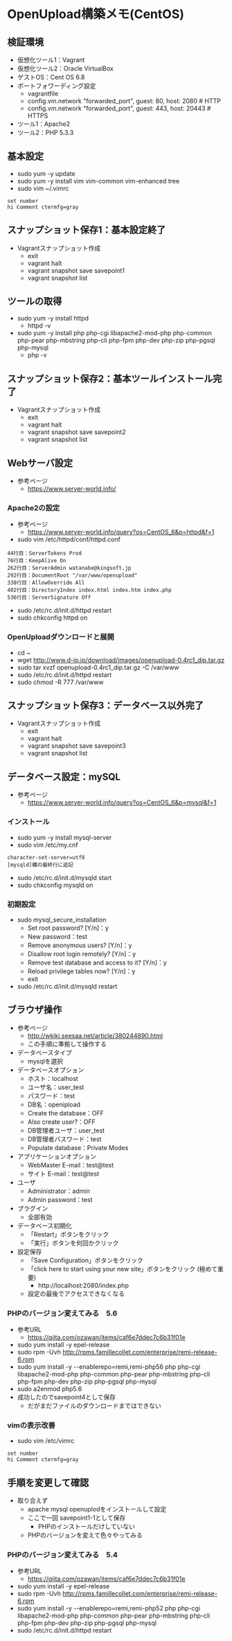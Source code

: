 # OpenUpload構築メモ(CentOS)
## 検証環境
- 仮想化ツール1：Vagrant
- 仮想化ツール2：Oracle VirtualBox
- ゲストOS：Cent OS 6.8
- ポートフォワーディング設定
    - vagrantfile
    - config.vm.network "forwarded_port", guest: 80, host: 2080   # HTTP
    - config.vm.network "forwarded_port", guest: 443, host: 20443  # HTTPS
- ツール1：Apache2
- ツール2：PHP 5.3.3

## 基本設定
- sudo yum -y update
- sudo yum -y install vim vim-common vim-enhanced tree
- sudo vim ~/.vimrc
```
set number
hi Comment ctermfg=gray
```

## スナップショット保存1：基本設定終了
- Vagrantスナップショット作成
    - exit
    - vagrant halt
    - vagrant snapshot save savepoint1
    - vagrant snapshot list

## ツールの取得
- sudo yum -y install httpd
    - httpd -v
- sudo yum -y install php php-cgi libapache2-mod-php php-common php-pear php-mbstring php-cli php-fpm php-dev php-zip php-pgsql php-mysql
    - php -v

## スナップショット保存2：基本ツールインストール完了
- Vagrantスナップショット作成
    - exit
    - vagrant halt
    - vagrant snapshot save savepoint2
    - vagrant snapshot list

## Webサーバ設定
- 参考ページ
    - https://www.server-world.info/

### Apache2の設定
- 参考ページ
    - https://www.server-world.info/query?os=CentOS_6&p=httpd&f=1
- sudo vim /etc/httpd/conf/httpd.conf
```
44行目：ServerTokens Prod
76行目：KeepAlive On
262行目：ServerAdmin watanabe@kingsoft.jp
292行目：DocumentRoot "/var/www/openupload"
338行目：AllowOverride All
402行目：DirectoryIndex index.html index.htm index.php
536行目：ServerSignature Off
```
- sudo /etc/rc.d/init.d/httpd restart
- sudo chkconfig httpd on 

### OpenUploadダウンロードと展開
- cd ~
- wget http://www.d-ip.jp/download/images/openupload-0.4rc1_dip.tar.gz
- sudo tar xvzf openupload-0.4rc1_dip.tar.gz -C /var/www
- sudo /etc/rc.d/init.d/httpd restart
- sudo chmod -R 777 /var/www

## スナップショット保存3：データベース以外完了
- Vagrantスナップショット作成
    - exit
    - vagrant halt
    - vagrant snapshot save savepoint3
    - vagrant snapshot list

## データベース設定：mySQL
- 参考ページ
    - https://www.server-world.info/query?os=CentOS_6&p=mysql&f=1

### インストール
- sudo yum -y install mysql-server
- sudo vim /etc/my.cnf
```
character-set-server=utf8
[mysqld]欄の最終行に追記
```
- sudo /etc/rc.d/init.d/mysqld start 
- sudo chkconfig mysqld on

### 初期設定
- sudo mysql_secure_installation 
    - Set root password? [Y/n]：y 
    - New password：test
    - Remove anonymous users? [Y/n]：y 
    - Disallow root login remotely? [Y/n]：y
    - Remove test database and access to it? [Y/n]：y
    - Reload privilege tables now? [Y/n]：y
    - exit
- sudo /etc/rc.d/init.d/mysqld restart

## ブラウザ操作
- 参考ページ
    - http://wkiki.seesaa.net/article/380244890.html
    - この手順に準拠して操作する
- データベースタイプ
    - mysqlを選択
- データベースオプション
    - ホスト：localhost
    - ユーザ名：user_test
    - パスワード：test
    - DB名：openipload
    - Create the database：OFF
    - Also create user?：OFF
    - DB管理者ユーザ：user_test
    - DB管理者パスワード：test
    - Populate database：Private Modes
- アプリケーションオプション
    - WebMaster E-mail：test@test
    - サイト E-mail：test@test
- ユーザ
    - Administrator：admin
    - Admin password：test
- プラグイン
    - 全部有効
- データベース初期化
    - 「Restart」ボタンをクリック
    - 「実行」ボタンを何回かクリック
- 設定保存
    - 「Save Configuration」ボタンをクリック
    - 「click here to start using your new site」ボタンをクリック (極めて重要)
        - http://localhost:2080/index.php
    - 設定の最後でアクセスできなくなる

### PHPのバージョン変えてみる　5.6
- 参考URL
    - https://qiita.com/ozawan/items/caf6e7ddec7c6b31f01e
- sudo yum install -y epel-release
- sudo rpm -Uvh http://rpms.famillecollet.com/enterprise/remi-release-6.rpm
- sudo yum install -y --enablerepo=remi,remi-php56 php php-cgi libapache2-mod-php php-common php-pear php-mbstring php-cli php-fpm php-dev php-zip php-pgsql php-mysql 
- sudo a2enmod php5.6
- 成功したのでsavepoint4として保存
    - だがまだファイルのダウンロードまではできない

### vimの表示改善
- sudo vim /etc/vimrc
```vimrc
set number
hi Comment ctermfg=gray
```

## 手順を変更して確認
- 取り合えず
    - apache mysql openuplodをインストールして設定
    - ここで一回 savepoint1-1として保存
        - PHPのインストールだけしていない
    - PHPのバージョンを変えて色々やってみる

### PHPのバージョン変えてみる　5.4
- 参考URL
    - https://qiita.com/ozawan/items/caf6e7ddec7c6b31f01e
- sudo yum install -y epel-release
- sudo rpm -Uvh http://rpms.famillecollet.com/enterprise/remi-release-6.rpm
- sudo yum install -y --enablerepo=remi,remi-php52 php php-cgi libapache2-mod-php php-common php-pear php-mbstring php-cli php-fpm php-dev php-zip php-pgsql php-mysql 
- sudo /etc/rc.d/init.d/httpd restart
